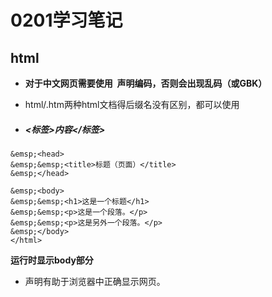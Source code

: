 # 0201学习笔记
## html ## 
* **对于中文网页需要使用 <meta charset="utf-8"> 声明编码，否则会出现乱码（或GBK）**

* html/.htm两种html文档得后缀名没有区别，都可以使用

* ##### <标签>内容</标签> #####
```<html>
&emsp;<head>
&emsp;&emsp;<title>标题（页面）</title>
&emsp;</head>

&emsp;<body>
&emsp;&emsp;<h1>这是一个标题</h1>
&emsp;&emsp;<p>这是一个段落。</p>
&emsp;&emsp;<p>这是另外一个段落。</p>
&emsp;</body>
</html>
```
**运行时显示body部分**


* <!DOCTYPE>声明有助于浏览器中正确显示网页。
